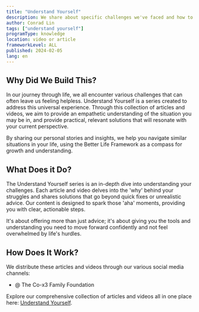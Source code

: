 ```yaml
---
title: "Understand Yourself"
description: We share about specific challenges we've faced and how to overcome them.
author: Conrad Lin
tags: ["understand yourself"]
programType: knowledge
location: video or article
frameworkLevel: ALL
published: 2024-02-05
lang: en
---
```



## Why Did We Build This?

In our journey through life, we all encounter various challenges that can often leave us feeling helpless. Understand Yourself is a series created to address this universal experience. Through this collection of articles and videos, we aim to provide an empathetic understanding of the situation you may be in, and provide practical, relevant solutions that will resonate with your current perspective.

By sharing our personal stories and insights, we help you navigate similar situations in your life, using the Better Life Framework as a compass for growth and understanding.

## What Does it Do?

The Understand Yourself series is an in-depth dive into understanding your challenges. Each article and video delves into the 'why' behind your struggles and shares solutions that go beyond quick fixes or unrealistic advice. Our content is designed to spark those 'aha' moments, providing you with clear, actionable steps.

It's about offering more than just advice; it's about giving you the tools and understanding you need to move forward confidently and not feel overwhelmed by life's hurdles.

## How Does It Work?

We distribute these articles and videos through our various social media channels:

- @ The Co-x3 Family Foundation

Explore our comprehensive collection of articles and videos all in one place here: [Understand Yourself](/unlock-your-potential/programs?tags=understand%20yourself).